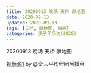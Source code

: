```yaml
---
title: 20200913 晚场 天桥 献地图
date: 2020-09-13
updated: 2020-09-13
tags: [天桥, 献地图, 相声]
categories: 庚子年场次(2020) 
---
```

20200913 晚场 天桥 献地图



[视频源1](https://weibo.com/6574451359/Jkuo3dY26) by @栾云平粉丝团后援会

